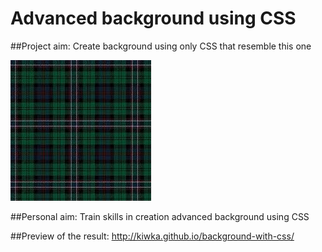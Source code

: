 Advanced background using CSS
===================

##Project aim:
Create background using only CSS that resemble this one 

![Scottish background](/img/scottish-background.jpg?raw=true "Scottish background")

##Personal aim:
Train skills in creation advanced background using CSS

##Preview of the result: 
http://kiwka.github.io/background-with-css/
